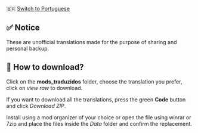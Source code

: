 🇧🇷 [Switch to Portuguese](README.md)
## ✅ Notice
These are unofficial translations made for the purpose of sharing and personal backup.
## 💽 How to download?
Click on the **mods_traduzidos** folder, choose the translation you prefer, click on _view raw_ to download.

If you want to download all the translations, press the green **Code** button and click *Download ZIP*.

Install using a mod organizer of your choice or open the file using winrar or 7zip and place the files inside the _Data_ folder and confirm the replacement.
